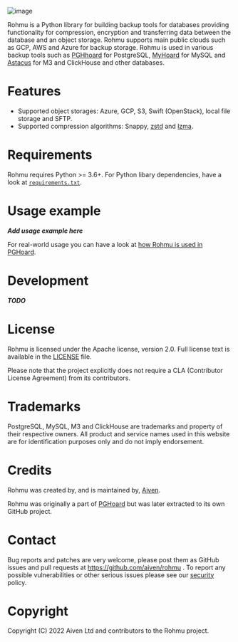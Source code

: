 ![image](logo.svg)


Rohmu is a Python library for building backup tools for databases providing
functionality for compression, encryption and transferring data between the
database and an object storage. Rohmu supports main public clouds such as GCP,
AWS and Azure for backup storage.  Rohmu is used in various backup tools such
as [PGHhoard](https://github.com/aiven/pghoard) for PostgreSQL,
[MyHoard](https://github.com/aiven/myhoard) for MySQL and
[Astacus](https://github.com/aiven/astacus) for M3 and ClickHouse and other
databases.


Features
============

* Supported object storages: Azure, GCP, S3, Swift (OpenStack), local file storage and SFTP. 
* Supported compression algorithms: Snappy, [zstd](https://github.com/facebook/zstd) and [lzma](https://docs.python.org/3/library/lzma.html).

Requirements
============

Rohmu requires Python >= 3.6+. For Python libary dependencies, have a look at [`requirements.txt`](https://github.com/aiven/rohmu/blob/main/requirements.txt).

Usage example
=============

***Add usage example here***

For real-world usage you can have a look at [how Rohmu is used in PGHoard](https://github.com/aiven/pghoard/blob/main/pghoard/basebackup.py).

Development
============

***TODO***

License
============
Rohmu is licensed under the Apache license, version 2.0. Full license text is
available in the [LICENSE](LICENSE) file.

Please note that the project explicitly does not require a CLA (Contributor
License Agreement) from its contributors.

Trademarks
============

PostgreSQL, MySQL, M3 and ClickHouse are trademarks and property of their respective owners. All product and service names used in this website are for identification purposes only and do not imply endorsement.

Credits
============

Rohmu was created by, and is maintained by, [Aiven](https://aiven.io).

Rohmu was originally a part of [PGHoard](https://github.com/aiven/pghoard) but was later extracted to its own GitHub project.

Contact
============
Bug reports and patches are very welcome, please post them as GitHub issues and
pull requests at https://github.com/aiven/rohmu .  To report any possible
vulnerabilities or other serious issues please see our [security](SECURITY.md)
policy.

Copyright
============

Copyright (C) 2022 Aiven Ltd and contributors to the Rohmu project.
